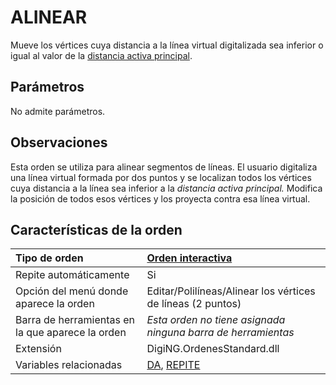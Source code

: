 # ALINEAR

Mueve los vértices cuya distancia a la línea virtual digitalizada sea inferior o igual al valor de la [distancia activa principal](/digi3d-net/referencia/ventana-de-dibujo/ordenes/a/DA.html).

## Parámetros

No admite parámetros.

## Observaciones

Esta orden se utiliza para alinear segmentos de líneas. El usuario digitaliza una línea virtual formada por dos puntos y se localizan todos los vértices cuya distancia a la línea sea inferior a la _distancia activa principal._ Modifica la posición de todos esos vértices y los proyecta contra esa línea virtual.

## Características de la orden

| Tipo de orden | [Orden interactiva](alinear.md) |
| :--- | :--- |
| Repite automáticamente | Si |
| Opción del menú donde aparece la orden | Editar/Polilíneas/Alinear los vértices de líneas \(2 puntos\) |
| Barra de herramientas en la que aparece la orden | _Esta orden no tiene asignada ninguna barra de herramientas_ |
| Extensión | DigiNG.OrdenesStandard.dll |
| Variables relacionadas | [DA](/digi3d-net/referencia/ventana-de-dibujo/ordenes/a/DA.html), [REPITE](/digi3d-net/referencia/ventana-de-dibujo/ordenes/a/REPITE.html) |


